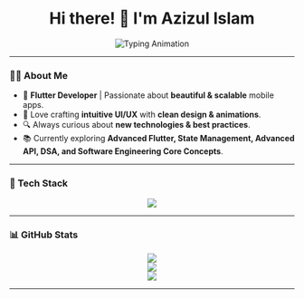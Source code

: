 <h1 align="center">Hi there! 👋 I'm Azizul Islam</h1>

<p align="center">
  <img src="https://readme-typing-svg.herokuapp.com?font=Fira+Code&size=22&pause=500&color=00C7FF&center=true&vCenter=true&width=500&lines=Flutter+Developer;Passionate+about+Clean+UI/UX;Lifelong+Learner" alt="Typing Animation" />
</p>

---

### 👨‍💻 About Me  
- 🚀 **Flutter Developer** | Passionate about **beautiful & scalable** mobile apps.  
- 🎨 Love crafting **intuitive UI/UX** with **clean design & animations**.  
- 🔍 Always curious about **new technologies & best practices**.  
- 📚 Currently exploring **Advanced Flutter, State Management, Advanced API, DSA, and Software Engineering Core Concepts**.  

---

### 🚀 Tech Stack  
<p align="center">
  <img src="https://skillicons.dev/icons?i=flutter,dart,firebase,androidstudio,figma,github,git" />
</p>

---

### 📊 GitHub Stats  
<p align="center">
  <img src="https://github-readme-stats.vercel.app/api?username=azizulever&theme=dark&hide_border=false&include_all_commits=false&count_private=false" />
  <br/>
  <img src="https://nirzak-streak-stats.vercel.app/?user=azizulever&theme=dark&hide_border=false" />
  <br/>
  <img src="https://github-readme-stats.vercel.app/api/top-langs/?username=azizulever&theme=dark&hide_border=false&include_all_commits=false&count_private=false&layout=compact" />
</p>

---
